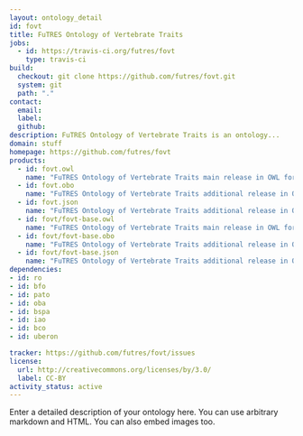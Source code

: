 ```yaml
---
layout: ontology_detail
id: fovt
title: FuTRES Ontology of Vertebrate Traits
jobs:
  - id: https://travis-ci.org/futres/fovt
    type: travis-ci
build:
  checkout: git clone https://github.com/futres/fovt.git
  system: git
  path: "."
contact:
  email: 
  label: 
  github: 
description: FuTRES Ontology of Vertebrate Traits is an ontology...
domain: stuff
homepage: https://github.com/futres/fovt
products:
  - id: fovt.owl
    name: "FuTRES Ontology of Vertebrate Traits main release in OWL format"
  - id: fovt.obo
    name: "FuTRES Ontology of Vertebrate Traits additional release in OBO format"
  - id: fovt.json
    name: "FuTRES Ontology of Vertebrate Traits additional release in OBOJSon format"
  - id: fovt/fovt-base.owl
    name: "FuTRES Ontology of Vertebrate Traits main release in OWL format"
  - id: fovt/fovt-base.obo
    name: "FuTRES Ontology of Vertebrate Traits additional release in OBO format"
  - id: fovt/fovt-base.json
    name: "FuTRES Ontology of Vertebrate Traits additional release in OBOJSon format"
dependencies:
- id: ro
- id: bfo
- id: pato
- id: oba
- id: bspa
- id: iao
- id: bco
- id: uberon

tracker: https://github.com/futres/fovt/issues
license:
  url: http://creativecommons.org/licenses/by/3.0/
  label: CC-BY
activity_status: active
---
```


Enter a detailed description of your ontology here. You can use arbitrary markdown and HTML.
You can also embed images too.

